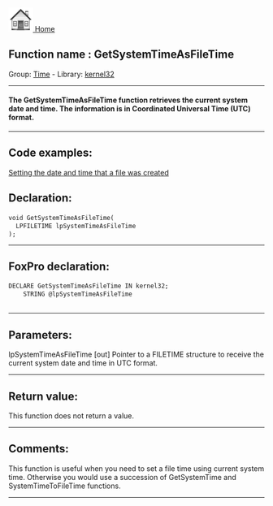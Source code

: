[<img src="../../images/home.png"> Home ](https://github.com/VFPX/Win32API)  

## Function name : GetSystemTimeAsFileTime
Group: [Time](../../functions_group.md#Time)  -  Library: [kernel32](../../../libraries.md#kernel32)  
***  


#### The GetSystemTimeAsFileTime function retrieves the current system date and time. The information is in Coordinated Universal Time (UTC) format.
***  


## Code examples:
[Setting the date and time that a file was created](../../samples/sample_065.md)  

## Declaration:
```foxpro  
void GetSystemTimeAsFileTime(
  LPFILETIME lpSystemTimeAsFileTime
);  
```  
***  


## FoxPro declaration:
```foxpro  
DECLARE GetSystemTimeAsFileTime IN kernel32;
	STRING @lpSystemTimeAsFileTime
  
```  
***  


## Parameters:
lpSystemTimeAsFileTime 
[out] Pointer to a FILETIME structure to receive the current system date and time in UTC format.  
***  


## Return value:
This function does not return a value.  
***  


## Comments:
This function is useful when you need to set a file time using current system time. Otherwise you would use a succession of GetSystemTime and SystemTimeToFileTime functions.  
  
***  


